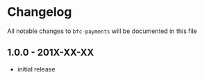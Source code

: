 # Changelog

All notable changes to `bfc-payments` will be documented in this file

## 1.0.0 - 201X-XX-XX

- initial release
